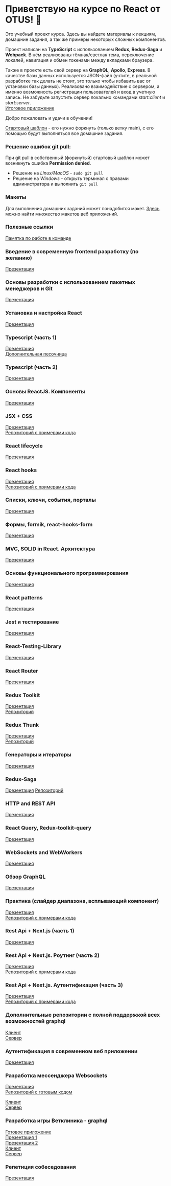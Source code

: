 # Приветствую на курсе по React от OTUS! 🦉

Это учебный проект курса. Здесь вы найдете материалы к лекциям, домашние задания, а так же примеры некоторых сложных компонентов.

Проект написан на **TypeScript** с использованием **Redux**, **Redux-Saga** и **Webpack**. В нём реализованы тёмная/светлая тема, переключение локалей, навигация и обмен токенами между вкладками браузера.

Также в проекте есть свой сервер на **GraphQL**, **Apollo**, **Express**. В качестве базы данных используется JSON-файл (учтите, в реальной разработке так делать не стоит, это только чтобы избавить вас от установки базы данных). Реализовано взаимодействие с сервером, а именно возможность регистрации пользователей и вход в учетную запись. Не забудьте запустить сервер локально командами _start:client_ и _start:server_. \
[Итоговое приложение](http://9f9afff13ee4.vps.myjino.ru/)

Добро пожаловать и удачи в обучении!

[Стартовый шаблон](https://github.com/React-js-OTUS/react-start-template) - его нужно форкнуть (только ветку main), с его помощью будут выполняться все домашние задания.

### Решение ошибок git pull:
При git pull в собственный (форкнутый) стартовый шаблон может возникнуть ошибка **Permission denied**.

- Решение на _Linux/MacOS_ - ```sudo git pull```
- Решение на _Windows_ - открыть терминал с правами администратора и выполнить ```git pull```

### Макеты
Для выполнения домашних заданий может понадобится макет. [Здесь](https://t.me/figma2html) можно найти множество макетов веб приложений.

### Полезные ссылки
[Памятка по работе в команде](https://docs.google.com/presentation/d/1Xi4HCRDlgLEnCuDcGhDsSWdz8dJg3kCiBYuI938c1us/edit?usp=sharing)

### Введение в современную frontend разработку (по желанию)
[Презентация](https://docs.google.com/presentation/d/1ljvQ6ysNzdh4CT-MbMSeLuFj_Nmy4iDulJrqXCjdiJ4/edit?usp=sharing)

### Основы разработки с использованием пакетных менеджеров и Git
[Презентация](https://docs.google.com/presentation/d/1YXheGRx6vLhmgH3lA_X2aGDd9oGVANGB/edit?usp=sharing&ouid=112877818179427577942&rtpof=true&sd=true)

### Установка и настройка React
[Презентация](https://docs.google.com/presentation/d/168acgd_80dpfBqW3Lqp2LJSqBNGrgsXdASNd6Z3dwWA/edit?usp=sharing)

### Typescript (часть 1)
[Презентация](https://docs.google.com/presentation/d/12xqTFTntMrsy-FyjS01ivg0sbYAFKGEV9hfvBCQGuD4/edit?usp=sharing) \
[Дополнительная песочница](https://codesandbox.io/s/typescript-1-hfer2p?file=/src/basis.ts:7265-7308)

### Typescript (часть 2)
[Презентация](https://docs.google.com/presentation/d/1qSZ2oYy_LTyc6khYCv_BcIBn3MiLWUreT_cXEmWUCgY/edit?usp=sharing)

### Основы ReactJS. Компоненты
[Презентация](https://docs.google.com/presentation/d/1E0ZEH_463Nlviglk7K2SsAhpk9urCQ3u/edit?usp=sharing&ouid=112877818179427577942&rtpof=true&sd=true)

### JSX + CSS
[Презентация](https://docs.google.com/presentation/d/1FBFNmW10dsG94R_C30eVbp_cHTjSwULCI1qiud5RK0A/edit?usp=sharing) \
[Репозиторий с примерами кода](https://github.com/React-js-OTUS/css-in-js)

### React lifecycle
[Презентация](https://docs.google.com/presentation/d/1dsegEyTIbglnGO_85uDk3LH0PwEVrFF1dpTbwL3y7QA/edit?usp=sharing)

### React hooks
[Презентация](https://docs.google.com/presentation/d/18a9RHLztuRKOmBTmuTTAuUlIC_hzBvmUxWAyjvkxuAk/edit?usp=sharing) \
[Репозиторий с примерами кода](https://github.com/React-js-OTUS/hooks-lesson)

### Списки, ключи, события, порталы
[Презентация](https://docs.google.com/presentation/d/1WysmnSMBeFZsFGgJ3-iGft2Qh3o03I6xTtbwUX67Kl8/edit?usp=sharing)

### Формы, formik, react-hooks-form
[Презентация](https://docs.google.com/presentation/d/1ic2TA8m1B78qOS_WyKz45hTISLySIKViaqeyFkJq6Qs/edit?usp=sharing)

### MVC, SOLID in React. Архитектура
[Презентация](https://docs.google.com/presentation/d/13LTB0dyDBlKC40ETwNx53H6RMxBn-As_D509CLPU5-E/edit?usp=sharing)

### Основы функционального программирования
[Презентация](https://docs.google.com/presentation/d/1JhUrzp_pjFWKLVwhw0AKCCW-wfE3etxCFxJvtC1dCjM/edit?usp=sharing)

### React patterns
[Презентация](https://docs.google.com/presentation/d/1FEQ2bOqhYzvpFdVtx-B2pQPrT-_wBj_f3lCmcurgkFQ/edit?usp=sharing)

### Jest и тестирование
[Презентация](https://docs.google.com/presentation/d/12uSy5L6SNxePdOioFQLKlkRfnnA6LC2n4QAPUpUGg0c/edit?usp=sharing)

### React-Testing-Library
[Презентация](https://docs.google.com/presentation/d/1u2U2wRWhNHG8bMRRbv2l8snZlz4qczfao7QD-3LwKDE/edit?usp=sharing)

### React Router
[Презентация](https://docs.google.com/presentation/d/1CIHVVkV6rvuitS5ctiIwBuYmb-oViqhAslB27rV6s2Y/edit?usp=sharing)

### Redux Toolkit
[Презентация](https://docs.google.com/presentation/d/1buXGSxK4LroGRyifGOGty6TX3BzyU7GyVq_I7XX_Z9c/edit?usp=sharing) \
[Репозиторий](https://github.com/spirit-drive/redux-example/tree/main)

### Redux Thunk
[Презентация](https://docs.google.com/presentation/d/19luVFowlHECeMyhrPuUeApj6afYH5P2qtcMVVo8BE2A/edit?usp=sharing) \
[Репозиторий](https://github.com/spirit-drive/redux-thunk-example)

### Генераторы и итераторы
[Презентация](https://github.com/React-js-OTUS/react-tutorial/blob/main/presentations/module3/5_ReduxSagaIntro/lecture.md)

### Redux-Saga
[Презентация](https://docs.google.com/presentation/d/1_8oRVXGRhvkzXJ4_h_sdw6GPegKxwUYHlPijPIN_AE0/edit?usp=sharing)
[Репозиторий](https://github.com/spirit-drive/redux-saga-example)

### HTTP and REST API
[Презентация](https://docs.google.com/presentation/d/105eAORBcoOIBLRozJjnD865QSvUo6_jYw12zRYOU4MA/edit?usp=sharing)

### React Query, Redux-toolkit-query
[Презентация](https://docs.google.com/presentation/d/1wkF44NH7iCEo_iQ2Wd0_lg54B7ytH3rJMD5pErpX5PA/edit?usp=sharing)

### WebSockets and WebWorkers
[Презентация](https://docs.google.com/presentation/d/1x_CWEJcePhG2GnCbNhfQYyiusLFqZU7AT0j-VLiD1Sk/edit?usp=sharing)

### Обзор GraphQL
[Презентация](https://docs.google.com/presentation/d/1pLNojygCtBtYOpn9RxE_BLLblbMNaIr60rGPnufuLW4/edit?usp=sharing)

### Практика (слайдер диапазона, всплывающий компонент)
[Презентация](https://docs.google.com/presentation/d/1nOGAoWptUsc7MYqfTc_LSRZWzf565NcWGSyWA4cjrYY/edit?usp=sharing) \
[Репозиторий с примерами кода](https://github.com/React-js-OTUS/spirit-drive.github.io)

### Rest Api + Next.js (часть 1)
[Презентация](https://docs.google.com/presentation/d/1ODm7nCH9iJn6J1JhH4gry-tnGVc81uOv/edit?usp=sharing&ouid=112877818179427577942&rtpof=true&sd=true)

### Rest Api + Next.js. Роутинг (часть 2)
[Презентация](https://docs.google.com/presentation/d/1AKKmOHopo9tr64MRkyA_eRDRIiV3qegq/edit?usp=sharing&ouid=112877818179427577942&rtpof=true&sd=true) \
[Репозиторий с примерами кода](https://github.com/React-js-OTUS/next-js-routing)

### Rest Api + Next.js. Аутентификация (часть 3)
[Презентация](https://docs.google.com/presentation/d/1gDzo5swv-mPVOduTO4NCsOFG8H7Z--_V/edit?usp=sharing&ouid=112877818179427577942&rtpof=true&sd=true) \
[Репозиторий с примерами кода](https://github.com/React-js-OTUS/next-js-authentication)

### Дополнительные репозитории с полной поддержкой всех возможностей graphql
[Клиент](https://github.com/React-js-OTUS/graphql-learn-client) \
[Сервер](https://github.com/React-js-OTUS/graphql-learn-server)

### Аутентификация в современном веб приложении
[Презентация](https://docs.google.com/presentation/d/1gIFkSmoGI-UVb4vSU3c_Wz6VmmYVElGLsiVilKYPTxM/edit?usp=sharing)

### Разработка мессенджера Websockets
[Презентация](https://docs.google.com/presentation/d/1fwRKjoPbna-zxGgQBfTwILMB1X2r8qEy/edit?usp=sharing&ouid=112877818179427577942&rtpof=true&sd=true) \
[Репозиторий с готовым кодом](https://github.com/React-js-OTUS/websocket-course2) 

[Клиент](https://github.com/React-js-OTUS/otus-websockets-client) \
[Сервер](https://github.com/React-js-OTUS/otus-socket-server)

### Разработка игры Ветклиника - graphql
[Готовое приложение](http://9f9afff13ee4.vps.myjino.ru) \
[Презентация 1](https://docs.google.com/presentation/d/1NfB9n6wCXBf2ty9uqyZ5E1KZr_XFKVZvrqpsMU2m0QY/edit?usp=sharing) \
[Презентация 2](https://docs.google.com/presentation/d/1Whs_o2axiVu7e6WFLTwq17mz0Vbrg-iK5_LkjRpWs1c/edit?usp=sharing) \
[Клиент](https://github.com/React-js-OTUS/otus-lesson-graphql-client) \
[Сервер](https://github.com/React-js-OTUS/otus-lesson-graphql-server)

### Репетиция собеседования
[Презентация](https://docs.google.com/presentation/d/199yY1u3TGU3duqq7Md3Apf2qeT9dIxWN/edit?usp=sharing&ouid=112877818179427577942&rtpof=true&sd=true)
